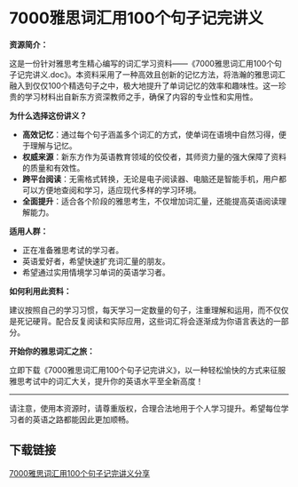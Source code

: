 # 7000雅思词汇用100个句子记完讲义

**资源简介：**

这是一份针对雅思考生精心编写的词汇学习资料——《7000雅思词汇用100个句子记完讲义.doc》。本资料采用了一种高效且创新的记忆方法，将浩瀚的雅思词汇融入到仅仅100个精选句子之中，极大地提升了单词记忆的效率和趣味性。这一珍贵的学习材料出自新东方资深教师之手，确保了内容的专业性和实用性。

**为什么选择这份讲义？**

- **高效记忆**：通过每个句子涵盖多个词汇的方式，使单词在语境中自然习得，便于理解与记忆。
- **权威来源**：新东方作为英语教育领域的佼佼者，其师资力量的强大保障了资料的质量和有效性。
- **跨平台阅读**：无需格式转换，无论是电子阅读器、电脑还是智能手机，用户都可以方便地查阅和学习，适应现代多样的学习环境。
- **全面提升**：适合各个阶段的雅思考生，不仅增加词汇量，还能提高英语阅读理解能力。

**适用人群：**

- 正在准备雅思考试的学习者。
- 英语爱好者，希望快速扩充词汇量的朋友。
- 希望通过实用情境学习单词的英语学习者。

**如何利用此资料：**

建议按照自己的学习习惯，每天学习一定数量的句子，注重理解和运用，而不仅仅是死记硬背。配合反复阅读和实际应用，这些词汇将会逐渐成为你语言表达的一部分。

**开始你的雅思词汇之旅：**

立即下载《7000雅思词汇用100个句子记完讲义》，以一种轻松愉快的方式来征服雅思考试中的词汇大关，提升你的英语水平至全新高度！

---

请注意，使用本资源时，请尊重版权，合理合法地用于个人学习提升。希望每位学习者的英语之路都能因此更加顺畅。

## 下载链接

[7000雅思词汇用100个句子记完讲义分享](https://pan.quark.cn/s/ca9ccec2ebda)